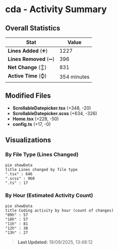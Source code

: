 # cda - Activity Summary 

## Overall Statistics

| Stat                   | Value                                                             |
| ---------------------- | ----------------------------------------------------------------- |
| **Lines Added** (➕)   | 1227                                          |
| **Lines Removed** (➖) | 396                                        |
| **Net Change** (↕)    | 831                |
| **Active Time** (⌚)   | 354 minutes |


## Modified Files
- **ScrollableDatepicker.tsx** (+348, -20)
- **ScrollableDatepicker.scss** (+634, -326)
- **Home.tsx** (+228, -50)
- **config.ts** (+17, -0)

## Visualizations

### By File Type (Lines Changed)

```mermaid
pie showData
title Lines changed by file type
".tsx" : 646
".scss" : 960
".ts" : 17
```

### By Hour (Estimated Activity Count)

```mermaid
pie showData
title Coding activity by hour (count of changes)
"09h" : 57
"10h" : 57
"11h" : 81
"12h" : 38
"13h" : 27
```


> **Last Updated:** 19/09/2025, 13:48:12